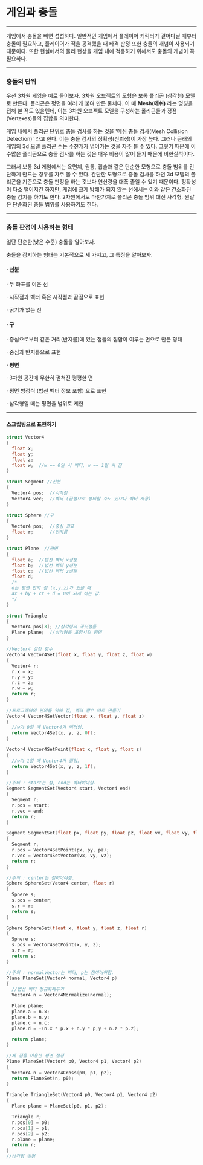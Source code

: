 # 게임과 충돌
***
게임에서 충돌을 빼면 섭섭하다.
일반적인 게임에서 플레이어 캐릭터가 걸어다닐 때부터 충돌이 필요하고,
플레이어가 적을 공격했을 때 타격 판정 또한 충돌의 개념이 사용되기 때문이다.
또한 현실에서의 물리 현상을 게임 내에 적용하기 위해서도 충돌의 개념이 꼭 필요하다.

-----
### 충돌의 단위

우선 3차원 게임을 예로 들어보자.
3차원 오브젝트의 모형은 보통 폴리곤 (삼각형) 모델로 만든다.
폴리곤은 평면을 여러 개 붙여 만든 물체다.
이 때 **Mesh(메쉬)** 라는 명칭을 접해 본 적도 있을텐데,
이는 3차원 오브젝트 모델을 구성하는 폴리곤들과
정점(Vertexes)들의 집합을 의미한다.

게임 내에서 폴리곤 단위로 충돌 검사를 하는 것을 '메쉬 충돌 검사(Mesh Collision Detection)'
라고 한다. 이는 충돌 검사의 정확성(신뢰성)이 가장 높다.
그러나 근래의 게임의 3d 모델 폴리곤 수는 수천개가 넘어가는 것을 자주 볼 수 있다.
그렇기 때문에 이 수많은 폴리곤으로 충돌 검사를 하는 것은 매우 비용이 많이 들기 때문에 비현실적이다.

그래서 보통 3d 게임에서는 육면체, 원통, 캡슐과 같은 단순한 모형으로 충돌 범위를 간단하게 만드는 경우를 자주 볼 수 있다.
간단한 도형으로 충돌 검사를 하면 3d 모델의 폴리곤을 기준으로 충돌 판정을 하는 것보다 연산량을 대폭 줄일 수 있기 때문이다.
정확성이 다소 떨어지긴 하지만, 게임에 크게 방해가 되지 않는 선에서는 이와 같은 간소화된 충돌 감지를 하기도 한다.
2차원에서도 마찬가지로 폴리곤 충돌 범위 대신 사각형, 원같은 단순화된 충돌 범위를 사용하기도 한다.
***
### 충돌 판정에 사용하는 형태

일단 단순한(낮은 수준) 충돌을 알아보자.

충돌을 감지하는 형태는 기본적으로 세 가지고, 그 특징을 알아보자.

#### **· 선분**
· 두 좌표를 이은 선

· 시작점과 벡터 혹은 시작점과 끝점으로 표현

· 굵기가 없는 선

#### **· 구**
· 중심으로부터 같은 거리(반지름)에 있는 점들의 집합이 이루는 면으로 만든 형태

· 중심과 반지름으로 표현

**· 평면**

· 3차원 공간에 무한히 펼쳐진 평평한 면

· 평면 방정식 (법선 벡터 정보 포함) 으로 표현

· 삼각형일 때는 평면을 범위로 제한

***
#### 스크립팅으로 표현하기
```C++
struct Vector4
{
  float x;
  float y;
  float z;
  float w;  //w == 0일 시 벡터, w == 1일 시 점
}

struct Segment //선분
{
  Vector4 pos;  //시작점
  Vector4 vec;  //벡터 (끝점으로 정의할 수도 있으나 벡터 사용)
}

struct Sphere //구
{
  Vector4 pos;  //중심 좌표
  float r;      //반지름
}

struct Plane  //평면
{
  float a;  //법선 벡터 x성분
  float b;  //법선 벡터 y성분
  float c;  //법선 벡터 z성분
  float d;
  /*
  d는 평면 안의 점 (x,y,z)가 있을 때
  ax + by + cz + d = 0이 되게 하는 값.
  */
}

struct Triangle
{
  Vector4 pos[3]; //삼각형의 꼭짓점들
  Plane plane;  //삼각형을 포함시킬 평면
}

//Vector4 설정 함수
Vector4 Vector4Set(float x, float y, float z, float w)
{
  Vector4 r;
  r.x = x;
  r.y = y;
  r.z = z;
  r.w = w;
  return r;
}

//프로그래머의 편의를 위해 점, 벡터 함수 따로 만들기
Vector4 Vector4SetVector(float x, float y, float z)
{
  //w가 0일 때 Vector4가 벡터임.
  return Vector4Set(x, y, z, 0f);
}

Vector4 Vector4SetPoint(float x, float y, float z)
{
  //w가 1일 때 Vector4가 점임.
  return Vector4Set(x, y, z, 1f);
}

//주의 : start는 점, end는 벡터여야함.
Segment SegmentSet(Vector4 start, Vector4 end)
{
  Segment r;
  r.pos = start;
  r.vec = end;
  return r;
}

Segment SegmentSet(float px, float py, float pz, float vx, float vy, float vz)
{
  Segment r;
  r.pos = Vector4SetPoint(px, py, pz);
  r.vec = Vector4SetVector(vx, vy, vz);
  return r;
}

//주의 : center는 점이어야함.
Sphere SphereSet(Vetor4 center, float r)
{
  Sphere s;
  s.pos = center;
  s.r = r;
  return s;
}

Sphere SphereSet(float x, float y, float z, float r)
{
  Sphere s;
  s.pos = Vector4SetPoint(x, y, z);
  s.r = r;
  return s;
}

//주의 : normalVector는 벡터, p는 점이어야함.
Plane PlaneSet(Vector4 normal, Vector4 p)
{
  //법선 벡터 정규화해두기
  Vector4 n = Vector4Normalize(normal);

  Plane plane;
  plane.a = n.x;
  plane.b = n.y;
  plane.c = n.c;
  plane.d = -(n.x * p.x + n.y * p,y + n.z * p.z);

  return plane;
}

//세 점을 이용한 평면 설정
Plane PlaneSet(Vector4 p0, Vector4 p1, Vector4 p2)
{
  Vector4 n = Vector4Cross(p0, p1, p2);
  return PlaneSet(n, p0);
}

Triangle TriangleSet(Vector4 p0, Vector4 p1, Vector4 p2)
{
  Plane plane = PlaneSet(p0, p1, p2);

  Triangle r;
  r.pos[0] = p0;
  r.pos[1] = p1;
  r.pos[2] = p2;
  r.plane = plane;
  return r;
}
//삼각형 설정
```
